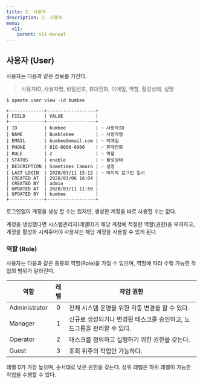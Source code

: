 ```yaml
---
title: 2. 사용자
description: 2. 사용자
menu:
  v11:
    parent: v11-manual
---
```


## 사용자 (User)

사용자는 다음과 같은 정보를 가진다.
> 사용자ID, 사용자명, 비밀번호, 휴대전화, 이메일, 역할, 활성상태, 설명

```
$ opmate user view -id bumbee

+-------------+------------------+
| FIELD       | VALUE            |
+-------------+------------------+
| ID          | bumbee           | ☜ 사용자ID
| NAME        | Bumblebee        | ☜ 사용자명
| EMAIL       | bumbee@email.com | ☜ 이메일
| PHONE       | 010-0000-0000    | ☜ 휴대전화
| ROLE        | 2                | ☜ 역할
| STATUS      | enable           | ☜ 활성상태
| DESCRIPTION | Sometimes Camaro | ☜ 설명
| LAST LOGIN  | 2020/03/11 15:12 | ☜ 마지막 로그인 일시
| CREATED AT  | 2020/03/06 16:04 |
| CREATED BY  | admin            |
| UPDATED AT  | 2020/03/11 11:50 |
| UPDATED BY  | bumbee           |
+-------------+------------------+
```

로그인없이 계정을 생성 할 수는 있지만, 생성한 계정을 바로 사용할 수는 없다.

계정을 생성했다면 시스템관리자(레벨0)가 해당 계정에 적절한 역할(권한)을 부여하고, 계정을 활성화 시켜주어야 사용자는 해당 계정을 사용할 수 있게 된다.

### 역할 (Role)

사용자는 다음과 같은 종류의 역할(Role)을 가질 수 있으며, 역할에 따라 수행 가능한 작업의 범위가 달라진다.

| 역할          | 레벨 | 작업 권한                                                              |
| ------------- | :--: | ---------------------------------------------------------------------- |
| Administrator | 0    | 전체 시스템 운영을 위한 각종 변경을 할 수 있다.                        |
| Manager       | 1    | 신규로 생성되거나 변경된 태스크를 승인하고, 노드그룹을 관리할 수 있다. |
| Operator      | 2    | 태스크를 정의하고 실행하기 위한 권한을 갖는다.                         |
| Guest         | 3    | 조회 위주의 작업만 가능하다.                                           |

레벨 0가 가장 높으며, 순서대로 낮은 권한을 갖는다. 상위 레벨은 하위 레벨이 가능한 작업을 수행할 수 있다.
